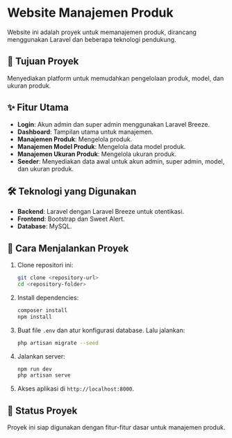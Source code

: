 # Website Manajemen Produk

Website ini adalah proyek untuk memanajemen produk, dirancang menggunakan Laravel dan beberapa teknologi pendukung.

## 🎯 Tujuan Proyek

Menyediakan platform untuk memudahkan pengelolaan produk, model, dan ukuran produk.

## ✨ Fitur Utama

- **Login**: Akun admin dan super admin menggunakan Laravel Breeze.  
- **Dashboard**: Tampilan utama untuk manajemen.  
- **Manajemen Produk**: Mengelola produk.  
- **Manajemen Model Produk**: Mengelola data model produk.  
- **Manajemen Ukuran Produk**: Mengelola ukuran produk.  
- **Seeder**: Menyediakan data awal untuk akun admin, super admin, model, dan ukuran produk.

## 🛠️ Teknologi yang Digunakan

- **Backend**: Laravel dengan Laravel Breeze untuk otentikasi.  
- **Frontend**: Bootstrap dan Sweet Alert.  
- **Database**: MySQL.  

## 🚀 Cara Menjalankan Proyek

1. Clone repositori ini:  
   ```bash
   git clone <repository-url>
   cd <repository-folder>
   ```

2. Install dependencies:  
   ```bash
   composer install
   npm install
   ```

3. Buat file `.env` dan atur konfigurasi database. Lalu jalankan:  
   ```bash
   php artisan migrate --seed
   ```

4. Jalankan server:  
   ```bash
   npm run dev
   php artisan serve
   ```

5. Akses aplikasi di `http://localhost:8000`.

## 🚧 Status Proyek

Proyek ini siap digunakan dengan fitur-fitur dasar untuk manajemen produk.
